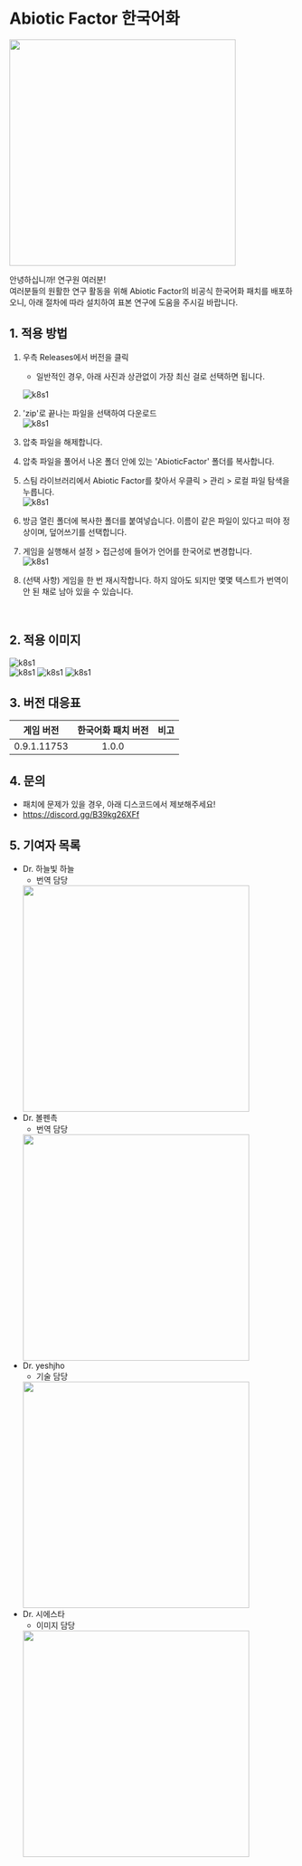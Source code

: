 Abiotic Factor 한국어화
=============

<img src = "img/logo.png" width="400px">  

안녕하십니까! 연구원 여러분!  
여러분들의 원활한 연구 활동을 위해 Abiotic Factor의 비공식 한국어화 패치를 배포하오니, 아래 절차에 따라 설치하여 표본 연구에 도움을 주시길 바랍니다.

## 1. 적용 방법
1. 우측 Releases에서 버전을 클릭  
    - 일반적인 경우, 아래 사진과 상관없이 가장 최신 걸로 선택하면 됩니다.  

    ![k8s1](img/howto/1.png)
2. 'zip'로 끝나는 파일을 선택하여 다운로드  
    ![k8s1](img/howto/2.png)
3. 압축 파일을 해제합니다.  
4. 압축 파일을 풀어서 나온 폴더 안에 있는 'AbioticFactor' 폴더를 복사합니다.
5. 스팀 라이브러리에서 Abiotic Factor를 찾아서 우클릭 > 관리 > 로컬 파일 탐색을 누릅니다.  
    ![k8s1](img/howto/3.png)
6. 방금 열린 폴더에 복사한 폴더를 붙여넣습니다. 이름이 같은 파일이 있다고 떠야 정상이며, 덮어쓰기를 선택합니다.  
7. 게임을 실행해서 설정 > 접근성에 들어가 언어를 한국어로 변경합니다.  
    ![k8s1](img/howto/4.png)
8. (선택 사항) 게임을 한 번 재시작합니다. 하지 않아도 되지만 몇몇 텍스트가 번역이 안 된 채로 남아 있을 수 있습니다.  

<br/>

## 2. 적용 이미지
![k8s1](img/1.jpg)  
![k8s1](img/2.jpg)
![k8s1](img/3.jpg)
![k8s1](img/4.jpg)

## 3. 버전 대응표
|게임 버전|한국어화 패치 버전|비고|
|:---:|:---:|:---|
|0.9.1.11753|1.0.0||

## 4. 문의
 - 패치에 문제가 있을 경우, 아래 디스코드에서 제보해주세요!
 - https://discord.gg/B39kg26XFf

## 5. 기여자 목록
 - Dr. 하늘빛 하늘
    - 번역 담당  
    <img src = "img/men/skybluesky.png" width="400px">  
 - Dr. 볼펜촉
    - 번역 담당  
    <img src = "img/men/penpoint.webp" width="400px">  
 - Dr. yeshjho
    - 기술 담당  
    <img src = "img/men/yeshjho.png" width="400px">  
 - Dr. 시에스타
    - 이미지 담당  
    <img src = "img/men/siesta.png" width="400px">  
